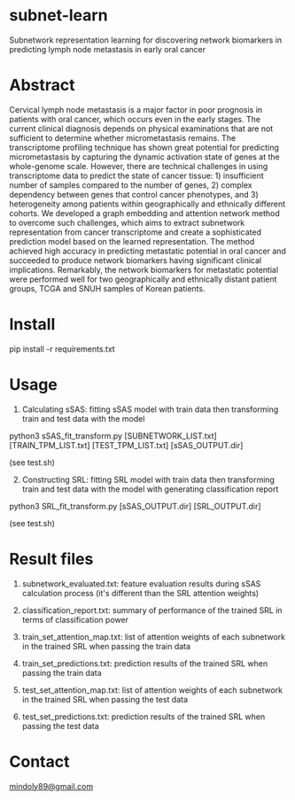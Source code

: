 # subnet-learn
Subnetwork representation learning for discovering network biomarkers in predicting lymph node metastasis in early oral cancer

# Abstract
Cervical lymph node metastasis is a major factor in poor prognosis in patients with oral cancer, which occurs even in the early stages. The current clinical diagnosis depends on physical examinations that are not sufficient to determine whether micrometastasis remains. The transcriptome profiling technique has shown great potential for predicting micrometastasis by capturing the dynamic activation state of genes at the whole-genome scale. However, there are  technical challenges in using transcriptome data to predict the state of cancer tissue: 1) insufficient number of samples compared to the number of genes, 2) complex dependency between genes that control cancer phenotypes, and 3) heterogeneity among patients within geographically and ethnically different cohorts. We developed a  graph embedding and attention network method to overcome such challenges, which aims to extract subnetwork representation from cancer transcriptome and create a sophisticated prediction model based on the learned representation. The method achieved high accuracy in predicting metastatic potential in oral cancer and succeeded to produce network biomarkers having significant clinical implications. Remarkably, the network biomarkers for metastatic potential were performed well for two geographically and ethnically distant patient groups, TCGA and SNUH samples of Korean patients.

# Install
pip install -r requirements.txt

# Usage
1) Calculating sSAS: fitting sSAS model with train data then transforming train and test data with the model

python3 sSAS_fit_transform.py [SUBNETWORK_LIST.txt] [TRAIN_TPM_LIST.txt] [TEST_TPM_LIST.txt] [sSAS_OUTPUT.dir]

(see test.sh)

2) Constructing SRL: fitting SRL model with train data then transforming train and test data with the model with generating classification report

python3 SRL_fit_transform.py [sSAS_OUTPUT.dir] [SRL_OUTPUT.dir]

(see test.sh)

# Result files
1) subnetwork_evaluated.txt: feature evaluation results during sSAS calculation process (it's different than the SRL attention weights)

2) classification_report.txt: summary of performance of the trained SRL in terms of classification power

3) train_set_attention_map.txt: list of attention weights of each subnetwork in the trained SRL when passing the train data

4) train_set_predictions.txt: prediction results of the trained SRL when passing the train data

5) test_set_attention_map.txt: list of attention weights of each subnetwork in the trained SRL when passing the test data

6) test_set_predictions.txt: prediction results of the trained SRL when passing the test data





# Contact
mindoly89@gmail.com

